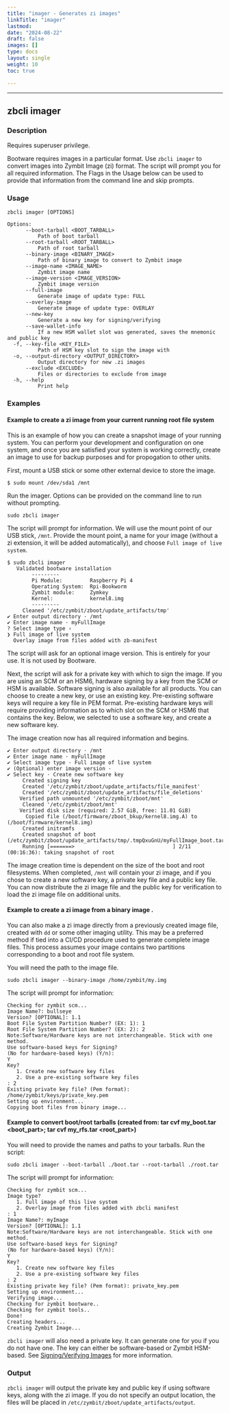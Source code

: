 ```yaml
---
title: "imager - Generates zi images"
linkTitle: "imager"
lastmod:
date: "2024-08-22"
draft: false
images: []
type: docs
layout: single
weight: 10
toc: true

---
```


-----

## zbcli imager

### Description

Requires superuser privilege. 

Bootware requires images in a particular format. Use `zbcli imager` to convert images into Zymbit Image (zi) format. The script will prompt you for all required information. The Flags in the Usage below can be used to provide that information from the command line and skip prompts.

### Usage

```
zbcli imager [OPTIONS]

Options:
      --boot-tarball <BOOT_TARBALL>
          Path of boot tarball
      --root-tarball <ROOT_TARBALL>
          Path of root tarball
      --binary-image <BINARY_IMAGE>
          Path of binary image to convert to Zymbit image
      --image-name <IMAGE_NAME>
          Zymbit image name
      --image-version <IMAGE_VERSION>
          Zymbit image version
      --full-image
          Generate image of update type: FULL
      --overlay-image
          Generate image of update type: OVERLAY
      --new-key
          Generate a new key for signing/verifying
      --save-wallet-info
          If a new HSM wallet slot was generated, saves the mnemonic and public key
  -f, --key-file <KEY_FILE>
          Path of HSM key slot to sign the image with
  -o, --output-directory <OUTPUT_DIRECTORY>
          Output directory for new .zi images
      --exclude <EXCLUDE>
          Files or directories to exclude from image
  -h, --help
          Print help

```

### Examples


#### Example to create a zi image from your current running root file system

This is an example of how you can create a snapshot image of your running system. You can perform your development and configuration on one system, and once you are satisfied your system is working correctly, create an image to use for backup purposes and for propogation to other units.

First, mount a USB stick or some other external device to store the image.

```
$ sudo mount /dev/sda1 /mnt
```

Run the imager. Options can be provided on the command line to run without prompting. 

```
sudo zbcli imager
```

The script will prompt for information. We will use the mount point of our USB stick, `/mnt`. Provide the mount point, a name for your image (without a zi extension, it will be added automatically), and choose `Full image of live system`.

```
$ sudo zbcli imager
   Validated bootware installation
        ---------
        Pi Module:         Raspberry Pi 4
        Operating System:  Rpi-Bookworm
        Zymbit module:     Zymkey
        Kernel:            kernel8.img
        ---------
     Cleaned '/etc/zymbit/zboot/update_artifacts/tmp'
✔ Enter output directory · /mnt
✔ Enter image name · myFullImage
? Select image type ›
❯ Full image of live system
  Overlay image from files added with zb-manifest
```

The script will ask for an optional image version. This is entirely for your use. It is not used by Bootware.

Next, the script will ask for a private key with which to sign the image. If you are using an SCM or an HSM6, hardware signing by a key from the SCM or HSM is available. Software signing is also available for all products. You can choose to create a new key, or use an existing key. Pre-existing software keys will require a key file in PEM format. Pre-existing hardware keys will require providing information as to which slot on the SCM or HSM6 that contains the key. Below, we selected to use a software key, and create a new software key.

The image creation now has all required information and begins.

```
✔ Enter output directory · /mnt
✔ Enter image name · myFullImage
✔ Select image type · Full image of live system
✔ (Optional) enter image version ·
✔ Select key · Create new software key
     Created signing key
     Created '/etc/zymbit/zboot/update_artifacts/file_manifest'
     Created '/etc/zymbit/zboot/update_artifacts/file_deletions'
    Verified path unmounted '/etc/zymbit/zboot/mnt'
     Cleaned '/etc/zymbit/zboot/mnt'
    Verified disk size (required: 2.57 GiB, free: 11.01 GiB)
      Copied file (/boot/firmware/zboot_bkup/kernel8.img.A) to (/boot/firmware/kernel8.img)
     Created initramfs
     Created snapshot of boot (/etc/zymbit/zboot/update_artifacts/tmp/.tmpQxuGnU/myFullImage_boot.tar)
     Running [=======>                                ] 2/11 (00:16:36): taking snapshot of root        
```

The image creation time is dependent on the size of the boot and root filesystems. When completed, `/mnt` will contain your zi image, and if you chose to create a new software key, a private key file and a public key file. You can now distribute the zi image file and the public key for verification to load the zi image file on additional units.

#### Example to create a zi image from a binary image .

You can also make a zi image directly from a previously created image file, created with `dd` or some other imaging utility. This may be a preferred method if tied into a CI/CD procedure used to generate complete image files. This process assumes your image contains two partitions corresponding to a boot and root file system.

You will need the path to the image file.

```
sudo zbcli imager --binary-image /home/zymbit/my.img
```

The script will prompt for information:

```
Checking for zymbit scm...
Image Name?: bullseye
Version? [OPTIONAL]: 1.1
Boot File System Partition Number? (EX: 1): 1
Root File System Partition Number? (EX: 2): 2
Note:Software/Hardware keys are not interchangeable. Stick with one method.
Use software-based keys for Signing?
(No for hardware-based keys) (Y/n):
Y
Key?
   1. Create new software key files
   2. Use a pre-existing software key files
: 2
Existing private key file? (Pem format): /home/zymbit/keys/private_key.pem
Setting up environment...
Copying boot files from binary image...
```

#### Example to convert boot/root tarballs (created from: tar cvf my_boot.tar <boot_part>;  tar cvf my_rfs.tar <root_part>)

You will need to provide the names and paths to your tarballs. Run the script:

```
sudo zbcli imager --boot-tarball ./boot.tar --root-tarball ./root.tar
```

The script will prompt for information:

```
Checking for zymbit scm...
Image type?
   1. Full image of this live system
   2. Overlay image from files added with zbcli manifest
: 1
Image Name?: myImage
Version? [OPTIONAL]: 1.1
Note:Software/Hardware keys are not interchangeable. Stick with one method.
Use software-based keys for Signing?
(No for hardware-based keys) (Y/n):
Y
Key?
   1. Create new software key files
   2. Use a pre-existing software key files
: 2
Existing private key file? (Pem format): private_key.pem
Setting up environment...
Verifying image...
Checking for zymbit bootware..
Checking for zymbit tools..
Done!
Creating headers...
Creating Zymbit Image...
```

`zbcli imager` will also need a private key. It can generate one for you if you do not have one. The key can either be software-based or Zymbit HSM-based. See [Signing/Verifying Images](../../features/signing) for more information.

### Output

`zbcli imager` will output the private key and public key if using software keys, along with the zi image. If you do not specify an output location, the files will be placed in `/etc/zymbit/zboot/update_artifacts/output`.


